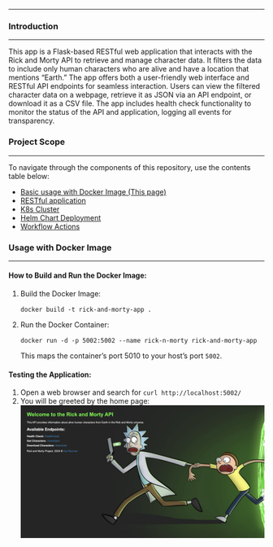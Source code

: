 ----
### Introduction
---
This app is a Flask-based RESTful web application that interacts with the Rick and Morty API to retrieve and manage character data. It filters the data to include only human characters who are alive and have a location that mentions “Earth.” The app offers both a user-friendly web interface and RESTful API endpoints for seamless interaction. Users can view the filtered character data on a webpage, retrieve it as JSON via an API endpoint, or download it as a CSV file. The app includes health check functionality to monitor the status of the API and application, logging all events for transparency.
### Project Scope
---
To navigate through the components of this repository, use the contents table below:
- [Basic usage with Docker Image (This page)](https://github.com/ThePinkPanther96/r-m-api-k8s-pipline/blob/main/README.md)
- [RESTful application](https://github.com/ThePinkPanther96/r-m-api-k8s-pipline/blob/main/app/README.md)
- [K8s Cluster](https://github.com/ThePinkPanther96/r-m-api-k8s-pipline/blob/main/k8s/README.md)
- [Helm Chart Deployment](https://github.com/ThePinkPanther96/r-m-api-k8s-pipline/blob/main/helm/rick-n-morty/README.md)
- [Workflow Actions](https://github.com/ThePinkPanther96/r-m-api-k8s-pipline/blob/main/.github/workflows/README.md)

### Usage with Docker Image
---
#### How to Build and Run the Docker Image:

1. Build the Docker Image:
	```shell
	docker build -t rick-and-morty-app .
	```
2. Run the Docker Container:
	```shell
	docker run -d -p 5002:5002 --name rick-n-morty rick-and-morty-app
	```
	This maps the container’s port 5010 to your host’s port `5002`.

#### Testing the Application:
1. Open a web browser and search for `curl http://localhost:5002/`
2. You will be greeted by the home page:
   ![Alt text](Templates/Homepage.png)
